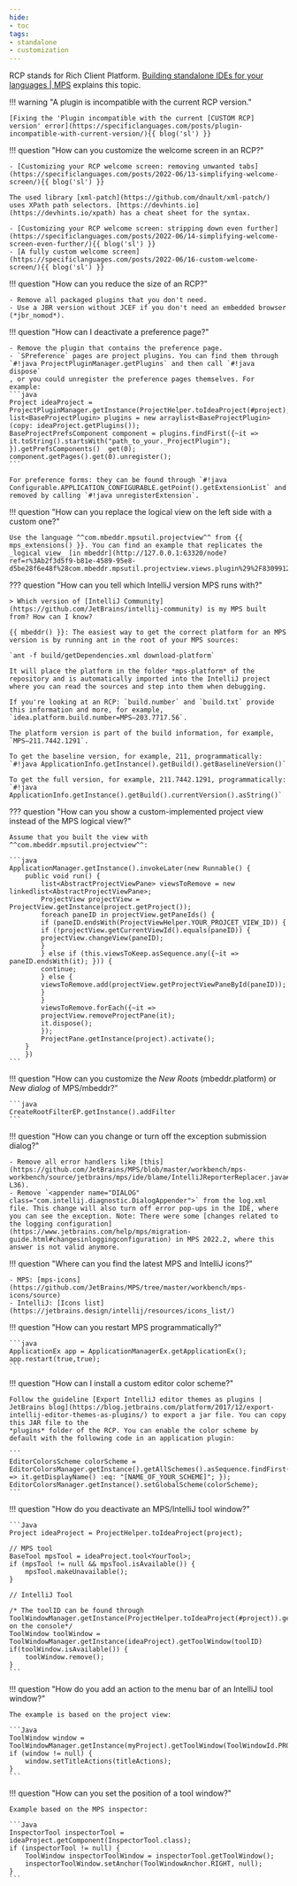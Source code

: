 ```yaml
---
hide:
- toc
tags:
- standalone
- customization
---
```


RCP stands for Rich Client Platform. [Building standalone IDEs for your languages | MPS](https://www.jetbrains.com/help/mps/building-standalone-ides-for-your-languages.html) explains this topic.

!!! warning "A plugin is incompatible with the current RCP version."
    
    [Fixing the 'Plugin incompatible with the current [CUSTOM RCP] version' error](https://specificlanguages.com/posts/plugin-incompatible-with-current-version/){{ blog('sl') }}

!!! question "How can you customize the welcome screen in an RCP?"

    - [Customizing your RCP welcome screen: removing unwanted tabs](https://specificlanguages.com/posts/2022-06/13-simplifying-welcome-screen/){{ blog('sl') }}
    
    The used library [xml-patch](https://github.com/dnault/xml-patch/) uses XPath path selectors. [https://devhints.io](https://devhints.io/xpath) has a cheat sheet for the syntax. 
    
    - [Customizing your RCP welcome screen: stripping down even further](https://specificlanguages.com/posts/2022-06/14-simplifying-welcome-screen-even-further/){{ blog('sl') }}
    - [A fully custom welcome screen](https://specificlanguages.com/posts/2022-06/16-custom-welcome-screen/){{ blog('sl') }}

!!! question "How can you reduce the size of an RCP?"

    - Remove all packaged plugins that you don't need.
    - Use a JBR version without JCEF if you don't need an embedded browser (*jbr_nomod*).

!!! question "How can I deactivate a preference page?"

    - Remove the plugin that contains the preference page.
    - `SPreference` pages are project plugins. You can find them through `#!java ProjectPluginManager.getPlugins` and then call `#!java dispose`
    , or you could unregister the preference pages themselves. For example:
    ```java
    Project ideaProject = ProjectPluginManager.getInstance(ProjectHelper.toIdeaProject(#project);
    list<BaseProjectPlugin> plugins = new arraylist<BaseProjectPlugin>(copy: ideaProject.getPlugins());
    BaseProjectPrefsComponent component = plugins.findFirst({~it => it.toString().startsWith("path_to_your._ProjectPlugin"); }).getPrefsComponents()  get(0);
    component.getPages().get(0).unregister();
    ```
    
    For preference forms: they can be found through `#!java Configurable.APPLICATION_CONFIGURABLE.getPoint().getExtensionList` and removed by calling `#!java unregisterExtension`.

!!! question "How can you replace the logical view on the left side with a custom one?"


    Use the language ^^com.mbeddr.mpsutil.projectview^^ from {{ mps_extensions() }}. You can find an example that replicates the _logical view_ [in mbeddr](http://127.0.0.1:63320/node?ref=r%3Ab2f3d5f9-b81e-4589-95e8-d5be28f6e48f%28com.mbeddr.mpsutil.projectview.views.plugin%29%2F8309912865649309798&project=com.mbeddr.mpsutil).

??? question "How can you tell which IntelliJ version MPS runs with?"

    > Which version of [IntelliJ Community](https://github.com/JetBrains/intellij-community) is my MPS built from? How can I know?

    {{ mbeddr() }}: The easiest way to get the correct platform for an MPS version is by running ant in the root of your MPS sources:

    `ant -f build/getDependencies.xml download-platform`

    It will place the platform in the folder *mps-platform* of the repository and is automatically imported into the IntelliJ project where you can read the sources and step into them when debugging.

    If you're looking at an RCP: `build.number` and `build.txt` provide this information and more, for example, `idea.platform.build.number=MPS—203.7717.56`.

    The platform version is part of the build information, for example, `MPS—211.7442.1291`.

    To get the baseline version, for example, 211, programmatically: `#!java ApplicationInfo.getInstance().getBuild().getBaselineVersion()`

    To get the full version, for example, 211.7442.1291, programmatically: `#!java ApplicationInfo.getInstance().getBuild().currentVersion().asString()`

??? question "How can you show a custom-implemented project view instead of the MPS logical view?"
    
    Assume that you built the view with ^^com.mbeddr.mpsutil.projectview^^:    

    ```java
    ApplicationManager.getInstance().invokeLater(new Runnable() { 
        public void run() {
            list<AbstractProjectViewPane> viewsToRemove = new linkedlist<AbstractProjectViewPane>;
            ProjectView projectView = ProjectView.getInstance(project.getProject());
            foreach paneID in projectView.getPaneIds() {
            if (paneID.endsWith(ProjectViewHelper.YOUR_PROJCET_VIEW_ID)) {
            if (!projectView.getCurrentViewId().equals(paneID)) {
            projectView.changeView(paneID);
            }
            } else if (this.viewsToKeep.asSequence.any({~it => paneID.endsWith(it); })) {
            continue;
            } else {
            viewsToRemove.add(projectView.getProjectViewPaneById(paneID));
            }
            }
            viewsToRemove.forEach({~it =>
            projectView.removeProjectPane(it);
            it.dispose();
            });
            ProjectPane.getInstance(project).activate();
        }
        })
    ```

!!! question "How can you customize the *New Roots* (mbeddr.platform) or *New dialog* of MPS/mbeddr?"

    ```java
    CreateRootFilterEP.getInstance().addFilter
    ```

!!! question "How can you change or turn off the exception submission dialog?"

    - Remove all error handlers like [this](https://github.com/JetBrains/MPS/blob/master/workbench/mps-workbench/source/jetbrains/mps/ide/blame/IntelliJReporterReplacer.java#L34-L36).
    - Remove `<appender name="DIALOG" class="com.intellij.diagnostic.DialogAppender">` from the log.xml file. This change will also turn off error pop-ups in the IDE, where you can see the exception. Note: There were some [changes related to the logging configuration](https://www.jetbrains.com/help/mps/migration-guide.html#changesinloggingconfiguration) in MPS 2022.2, where this answer is not valid anymore.

!!! question "Where can you find the latest MPS and IntelliJ icons?"

    - MPS: [mps-icons](https://github.com/JetBrains/MPS/tree/master/workbench/mps-icons/source)
    - IntelliJ: [Icons list](https://jetbrains.design/intellij/resources/icons_list/)

!!! question "How can you restart MPS programmatically?"

    ```java
    ApplicationEx app = ApplicationManagerEx.getApplicationEx(); 
    app.restart(true,true);
    ```

!!! question "How can I install a custom editor color scheme?"

    Follow the guideline [Export IntelliJ editor themes as plugins | JetBrains blog](https://blog.jetbrains.com/platform/2017/12/export-intellij-editor-themes-as-plugins/) to export a jar file. You can copy this JAR file to the
    *plugins* folder of the RCP. You can enable the color scheme by default with the following code in an application plugin:
    
    ```
    EditorColorsScheme colorScheme = EditorColorsManager.getInstance().getAllSchemes().asSequence.findFirst({~it => it.getDisplayName() :eq: "[NAME_OF_YOUR_SCHEME]"; }); 
    EditorColorsManager.getInstance().setGlobalScheme(colorScheme);
    ```

!!! question "How do you deactivate an MPS/IntelliJ tool window?"

    ```Java
    Project ideaProject = ProjectHelper.toIdeaProject(project);

    // MPS tool 
    BaseTool mpsTool = ideaProject.tool<YourTool>; 
    if (mpsTool != null && mpsTool.isAvailable()) {
        mpsTool.makeUnavailable();
    }

    // IntelliJ Tool

    /* The toolID can be found through ToolWindowManager.getInstance(ProjectHelper.toIdeaProject(#project)).getToolWindowIds().asSequence on the console*/
    ToolWindow toolWindow = ToolWindowManager.getInstance(ideaProject).getToolWindow(toolID)
    if(toolWindow.isAvailable()) {
        toolWindow.remove();
    }
    ```


!!! question "How do you add an action to the menu bar of an IntelliJ tool window?"

    The example is based on the project view:

    ```Java
    ToolWindow window = ToolWindowManager.getInstance(myProject).getToolWindow(ToolWindowId.PROJECT_VIEW);
    if (window != null) {
        window.setTitleActions(titleActions);
    }
    ```

!!! question "How can you set the position of a tool window?"

    Example based on the MPS inspector:
    
    ```Java
    InspectorTool inspectorTool = ideaProject.getComponent(InspectorTool.class); 
    if (inspectorTool != null) {
        ToolWindow inspectorToolWindow = inspectorTool.getToolWindow();
        inspectorToolWindow.setAnchor(ToolWindowAnchor.RIGHT, null);
    }
    ```